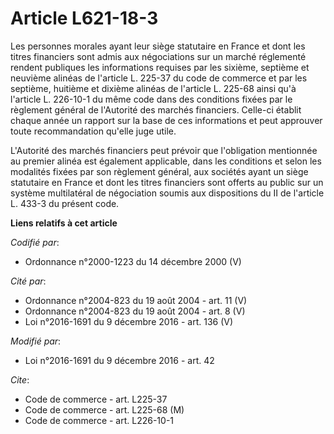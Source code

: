 # Article L621-18-3

Les personnes morales ayant leur siège statutaire en France et dont les titres financiers sont admis aux négociations sur un
marché réglementé rendent publiques les informations requises par les sixième, septième et neuvième alinéas de l'article L.
225-37 du code de commerce et par les septième, huitième et dixième alinéas de l'article L. 225-68 ainsi qu'à l'article L.
226-10-1 du même code dans des conditions fixées par le règlement général de l'Autorité des marchés financiers. Celle-ci
établit chaque année un rapport sur la base de ces informations et peut approuver toute recommandation qu'elle juge utile.

L'Autorité des marchés financiers peut prévoir que l'obligation mentionnée au premier alinéa est également applicable, dans
les conditions et selon les modalités fixées par son règlement général, aux sociétés ayant un siège statutaire en France et
dont les titres financiers sont offerts au public sur un système multilatéral de négociation soumis aux dispositions du II de
l'article L. 433-3 du présent code.

**Liens relatifs à cet article**

_Codifié par_:

  - Ordonnance n°2000-1223 du 14 décembre 2000 (V)

_Cité par_:

  - Ordonnance n°2004-823 du 19 août 2004 - art. 11 (V)
  - Ordonnance n°2004-823 du 19 août 2004 - art. 8 (V)
  - Loi n°2016-1691 du 9 décembre 2016 - art. 136 (V)

_Modifié par_:

  - Loi n°2016-1691 du 9 décembre 2016 - art. 42

_Cite_:

  - Code de commerce - art. L225-37
  - Code de commerce - art. L225-68 (M)
  - Code de commerce - art. L226-10-1

